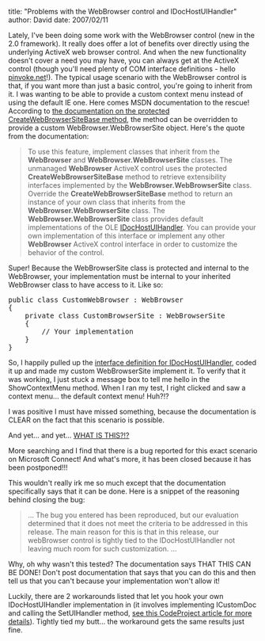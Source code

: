 
title: "Problems with the WebBrowser control and IDocHostUIHandler"
author: David
date: 2007/02/11

Lately, I've been doing some work with the WebBrowser control (new in the 2.0 framework). It really does offer a lot of benefits over directly using the underlying ActiveX web browser control. And when the new functionality doesn't cover a need you may have, you can always get at the ActiveX control (though you'll need plenty of COM interface definitions - hello [pinvoke.net](http://pinvoke.net/)!). 
The typical usage scenario with the WebBrowser control is that, if you want more than just a basic control, you're going to inherit from it. I was wanting to be able to provide a custom context menu instead of using the default IE one. Here comes MSDN documentation to the rescue! According to [the documentation on the protected CreateWebBrowserSiteBase method](http://msdn2.microsoft.com/en-us/library/system.windows.forms.webbrowser.createwebbrowsersitebase(VS.80).aspx), the method can be overridden to provide a custom WebBrowser.WebBrowserSite object. Here's the quote from the documentation: <blockquote> 
To use this feature, implement classes that inherit from the <strong>WebBrowser</strong> and <strong>WebBrowser.WebBrowserSite</strong> classes. The unmanaged <strong>WebBrowser</strong> ActiveX control uses the protected <strong>CreateWebBrowserSiteBase</strong> method to retrieve extensibility interfaces implemented by the <strong>WebBrowser.WebBrowserSite</strong> class. Override the <strong>CreateWebBrowserSiteBase</strong> method to return an instance of your own class that inherits from the <strong>WebBrowser.WebBrowserSite</strong> class. The <strong>WebBrowser.WebBrowserSite</strong> class provides default implementations of the OLE [IDocHostUIHandler](http://msdn.microsoft.com/library/default.asp?url=/workshop/browser/hosting/reference/ifaces/idochostuihandler/idochostuihandler.asp). You can provide your own implementation of this interface or implement any other <strong>WebBrowser</strong> ActiveX control interface in order to customize the behavior of the control.
</blockquote> 
Super! 
Because the WebBrowserSite class is protected and internal to the WebBrowser, your implementation must be internal to your inherited WebBrowser class to have access to it. Like so:
<pre style="font-family: consolas, monospace">public class CustomWebBrowser : WebBrowser
{
	private class CustomBrowserSite : WebBrowserSite
	{
		// Your implementation
	}
}
</pre>

So, I happily pulled up the [interface definition for IDocHostUIHandler](http://pinvoke.net/default.aspx/Interfaces/IDocHostUIHandler.html), coded it up and made my custom WebBrowserSite implement it. To verify that it was working, I just stuck a message box to tell me hello in the ShowContextMenu method. When I ran my test, I right clicked and saw a context menu... the default context menu! Huh?!?

I was positive I must have missed something, because the documentation is CLEAR on the fact that this scenario is possible.

And yet... and yet... [WHAT IS THIS?!?](https://connect.microsoft.com/VisualStudio/feedback/ViewFeedback.aspx?FeedbackID=115198)

More searching and I find that there is a bug reported for this exact scenario on Microsoft Connect! And what's more, it has been closed because it has been postponed!!!

This wouldn't really irk me so much except that the documentation specifically says that it can be done. Here is a snippet of the reasoning behind closing the bug:
<blockquote>... The bug you entered has been reproduced, but our evaluation determined that it does not meet the criteria to be addressed in this release. The main reason for this is that in this release, our webBrowser control is tightly tied to the IDocHostUIHandler not leaving much room for such customization. ...</blockquote>

Why, oh why wasn't this tested? The documentation says THAT THIS CAN BE DONE! Don't post documentation that says that you can do this and then tell us that you can't because your implementation won't allow it!

Luckily, there are 2 workarounds listed that let you hook your own IDocHostUIHandler implementation in (it involves implementing ICustomDoc and calling the SetUIHandler method, [see this CodeProject article for more details](http://www.codeproject.com/csharp/advhost.asp)). Tightly tied my butt... the workaround gets the same results just fine.
